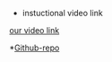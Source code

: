 * instuctional video link

<a href= "https://drive.google.com/file/d/1TnuR6_ki2BZ1QS73k-GvfhMoMDf8voYn/view?usp=sharing">our video link</a>

*<a href = "https://github.com/Code-king-pm/Module7">Github-repo</a>